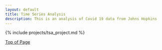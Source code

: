 ```yaml
---
layout: default
title: Time Series Analysis
description: This is an analysis of Covid 19 data from Johns Hopkins 
---
```


{% include projects/tsa_project.md %}

[Top of Page](#page-top)
